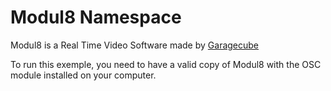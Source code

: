 Modul8 Namespace
==========
Modul8 is a Real Time Video Software made by [Garagecube](http://garagecube/com)

To run this exemple, you need to have a valid copy of Modul8 with the OSC module installed on your computer.
